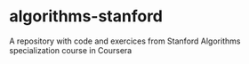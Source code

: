 # algorithms-stanford
A repository with code and exercices from Stanford Algorithms specialization course in Coursera
